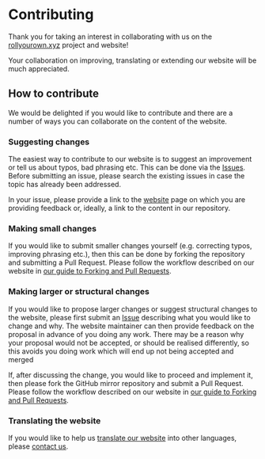 # Contributing

Thank you for taking an interest in collaborating with us on the [rollyourown.xyz](https://rollyourown.xyz) project and website!

Your collaboration on improving, translating or extending our website will be much appreciated.

## How to contribute

We would be delighted if you would like to contribute and there are a number of ways you can collaborate on the content of the website.

### Suggesting changes

The easiest way to contribute to our website is to suggest an improvement or tell us about typos, bad phrasing etc. This can be done via the [Issues](https://rollyourown.xyz/collaborate/bug_reports_feature_requests_ideas/#where-to-raise-an-issue). Before submitting an issue, please search the existing issues in case the topic has already been addressed.

In your issue, please provide a link to the [website](https://rollyourown.xyz) page on which you are providing feedback or, ideally, a link to the content in our repository.

### Making small changes

If you would like to submit smaller changes yourself (e.g. correcting typos, improving phrasing etc.), then this can be done by forking the repository and submitting a Pull Request. Please follow the workflow described on our website in [our guide to Forking and Pull Requests](https://rollyourown.xyz/collaborate/working_with_git/forking_and_pull_requests/).

### Making larger or structural changes

If you would like to propose larger changes or suggest structural changes to the website, please first submit an [Issue](https://rollyourown.xyz/collaborate/bug_reports_feature_requests_ideas/#where-to-raise-an-issue) describing what you would like to change and why. The website maintainer can then provide feedback on the proposal in advance of you doing any work. There may be a reason why your proposal would not be accepted, or should be realised differently, so this avoids you doing work which will end up not being accepted and merged

If, after discussing the change, you would like to proceed and implement it, then please fork the GitHub mirror repository and submit a Pull Request. Please follow the workflow described on our website in [our guide to Forking and Pull Requests](https://rollyourown.xyz/collaborate/working_with_git/forking_and_pull_requests/).

### Translating the website

If you would like to help us [translate our website](https://rollyourown.xyz/collaborate/website_translation/) into other languages, please [contact us](https://rollyourown.xyz/about/contact/#website-translation).
